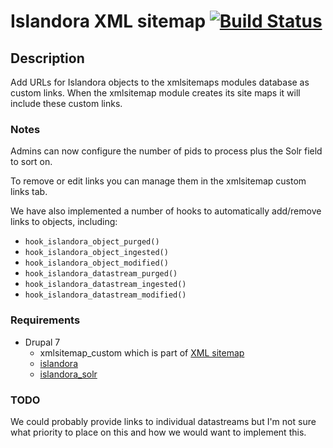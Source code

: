 # Islandora XML sitemap [![Build Status](https://travis-ci.org/Islandora/islandora_xmlsitemap.png?branch=7.x)](https://travis-ci.org/Islandora/islandora_xmlsitemap)

## Description
Add URLs for Islandora objects to the xmlsitemaps modules database as custom links.  When the xmlsitemap module creates its site maps it will include these custom links.

### Notes

Admins can now configure the number of pids to process plus the Solr field to sort on.

To remove or edit links you can manage them in the xmlsitemap custom links tab.

We have also implemented a number of hooks to automatically add/remove links to
objects, including:
* `hook_islandora_object_purged()`
* `hook_islandora_object_ingested()`
* `hook_islandora_object_modified()`
* `hook_islandora_datastream_purged()`
* `hook_islandora_datastream_ingested()`
* `hook_islandora_datastream_modified()`

### Requirements

* Drupal 7
  * xmlsitemap_custom which is part of [XML sitemap](https://drupal.org/project/xmlsitemap)
  * [islandora](http://github.com/Islanora/islandora)
  * [islandora_solr](http://github.com/Islandora/islandora_solr_search)

### TODO

We could probably provide links to individual datastreams but I'm not sure what
priority to place on this and how we would want to implement this.
